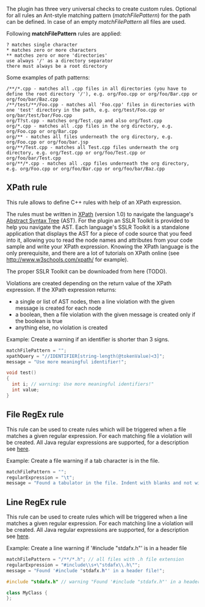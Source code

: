The plugin has three very universal checks to create custom rules. Optional for all rules an Ant-style matching pattern (*matchFilePattern*) for the path can be defined. In case of an empty *matchFilePattern* all files are used.

Following **matchFilePattern** rules are applied:
```
? matches single character
* matches zero or more characters
** matches zero or more 'directories'
use always '/' as a directory separator
there must always be a root directory
```

Some examples of path patterns:
```
/**/*.cpp - matches all .cpp files in all directories (you have to define the root directory '/'), e.g. org/Foo.cpp or org/foo/Bar.cpp or org/foo/bar/Baz.cpp
/**/test/**/Foo.cpp - matches all 'Foo.cpp' files in directories with one 'test' directory in the path, e.g. org/test/Foo.cpp or org/bar/test/bar/Foo.cpp
org/T?st.cpp - matches org/Test.cpp and also org/Tost.cpp
org/*.cpp - matches all .cpp files in the org directory, e.g. org/Foo.cpp or org/Bar.cpp
org/** - matches all files underneath the org directory, e.g. org/Foo.cpp or org/foo/bar.jsp
org/**/Test.cpp - matches all Test.cpp files underneath the org directory, e.g. org/Test.cpp or org/foo/Test.cpp or org/foo/bar/Test.cpp
org/**/*.cpp - matches all .cpp files underneath the org directory, e.g. org/Foo.cpp or org/foo/Bar.cpp or org/foo/bar/Baz.cpp
```

## XPath rule
This rule allows to define C++ rules with help of an XPath expression.

The rules must be written in [XPath](http://en.wikipedia.org/wiki/XPath) (version 1.0) to navigate the language's [Abstract Syntax Tree](http://en.wikipedia.org/wiki/Abstract_syntax_tree) (AST). For the plugin an SSLR Toolkit is provided to help you navigate the AST. Each language's SSLR Toolkit is a standalone application that displays the AST for a piece of code source that you feed into it, allowing you to read the node names and attributes from your code sample and write your XPath expression. Knowing the XPath language is the only prerequisite, and there are a lot of tutorials on XPath online (see http://www.w3schools.com/xpath/ for example).

The proper SSLR Toolkit can be downloaded from here (TODO).

Violations are created depending on the return value of the XPath expression. If the XPath expression returns:
* a single or list of AST nodes, then a line violation with the given message is created for each node
* a boolean, then a file violation with the given message is created only if the boolean is true
* anything else, no violation is created

Example: Create a warning if an identifier is shorter than 3 signs.

```Java
matchFilePattern = "";
xpathQuery = "//IDENTIFIER[string-length(@tokenValue)<3]";
message = "Use more meaningful identifier!";
```

```C++
void test()
{
  int i; // warning: Use more meaningful identifiers!"
  int value;
}
```

## File RegEx rule
This rule can be used to create rules which will be triggered when a file matches a given regular expression.
For each matching file a violation will be created. All Java regular expressions are supported, for a description see [here](http://docs.oracle.com/javase/7/docs/api/java/util/regex/Pattern.html).

Example: Create a file warning if a tab character is in the file.

```Java
matchFilePattern = "";
regularExpression = "\t";
message = "Found a tabulator in the file. Indent with blanks and not with tabulators!";
```

## Line RegEx rule
This rule can be used to create rules which will be triggered when a line matches a given regular expression.
For each matching line a violation will be created. All Java regular expressions are supported, for a description see [here](http://docs.oracle.com/javase/7/docs/api/java/util/regex/Pattern.html).

Example: Create a line warning if '#include "stdafx.h"' is in a header file

```Java
matchFilePattern = "/**/*.h"; // all files with .h file extension
regularExpression = "#include\\s+\"stdafx\\.h\"";
message = "Found '#include "stdafx.h"' in a header file!";
```

```C++
#include "stdafx.h" // warning "Found '#include "stdafx.h"' in a header file!"

class MyClass {
};
```
